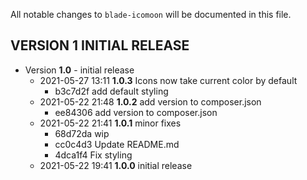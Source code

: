 All notable changes to `blade-icomoon` will be documented in this file.

## VERSION 1  INITIAL RELEASE

 * Version **1.0** - initial release
   * 2021-05-27 13:11  **1.0.3**  Icons now take current color by default
      * b3c7d2f add default styling
   * 2021-05-22 21:48  **1.0.2**  add version to composer.json
      * ee84306 add version to composer.json
   * 2021-05-22 21:41  **1.0.1**  minor fixes
      * 68d72da wip
      * cc0c4d3 Update README.md
      * 4dca1f4 Fix styling
   * 2021-05-22 19:41  **1.0.0**  initial release